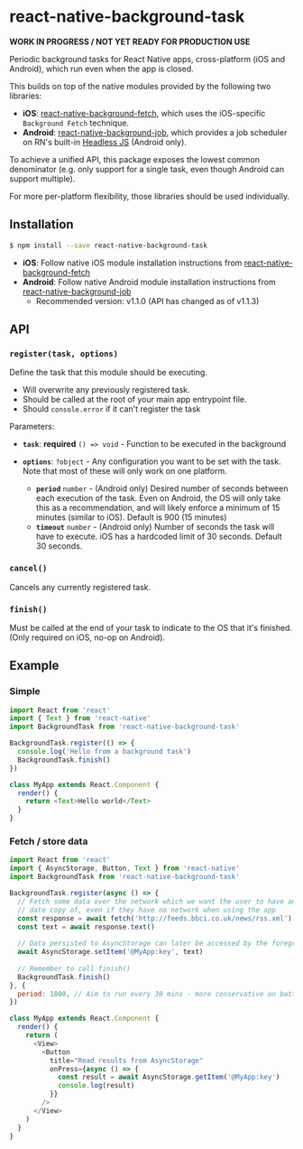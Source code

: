 # react-native-background-task

**WORK IN PROGRESS / NOT YET READY FOR PRODUCTION USE**

Periodic background tasks for React Native apps, cross-platform (iOS and Android), which run even when the app is closed.

This builds on top of the native modules provided by the following two libraries:

- **iOS**: [react-native-background-fetch](https://github.com/transistorsoft/react-native-background-fetch), which uses the iOS-specific `Background Fetch` technique.
- **Android**: [react-native-background-job](https://github.com/vikeri/react-native-background-job), which provides a job scheduler on RN's built-in [Headless JS](https://facebook.github.io/react-native/docs/headless-js-android.html) (Android only).

To achieve a unified API, this package exposes the lowest common denominator (e.g. only support for a single task, even though Android can support multiple).

For more per-platform flexibility, those libraries should be used individually.

## Installation

```bash
$ npm install --save react-native-background-task
```

* **iOS**: Follow native iOS module installation instructions from
  [react-native-background-fetch](https://github.com/transistorsoft/react-native-background-fetch)
* **Android**: Follow native Android module installation instructions from
  [react-native-background-job](https://github.com/vikeri/react-native-background-job)
  * Recommended version: v1.1.0 (API has changed as of v1.1.3)

## API

### `register(task, options)`

Define the task that this module should be executing.

- Will overwrite any previously registered task.
- Should be called at the root of your main app entrypoint file.
- Should `console.error` if it can't register the task

Parameters:

* **`task`**: **required** `() => void` - Function to be executed in the background
* **`options`**: `?object` - Any configuration you want to be set with
  the task.  Note that most of these will only work on one platform.
  
  * **`period`** `number` - (Android only) Desired number of seconds between each
    execution of the task.  Even on Android, the OS will only take this as a
    recommendation, and will likely enforce a minimum of 15 minutes (similar to
    iOS).  Default is 900 (15 minutes)
  * **`timeout`** `number` - (Android only) Number of seconds the task will have
    to execute.  iOS has a hardcoded limit of 30 seconds.  Default 30 seconds.

### `cancel()`

Cancels any currently registered task.

### `finish()`

Must be called at the end of your task to indicate to the OS that it's
finished.  (Only required on iOS, no-op on Android).

## Example

### Simple

```js
import React from 'react'
import { Text } from 'react-native'
import BackgroundTask from 'react-native-background-task'

BackgroundTask.register(() => {
  console.log('Hello from a background task')
  BackgroundTask.finish()
})

class MyApp extends React.Component {
  render() {
    return <Text>Hello world</Text>
  }
}
```

### Fetch / store data

```js
import React from 'react'
import { AsyncStorage, Button, Text } from 'react-native'
import BackgroundTask from 'react-native-background-task'

BackgroundTask.register(async () => {
  // Fetch some data over the network which we want the user to have an up-to-
  // date copy of, even if they have no network when using the app
  const response = await fetch('http://feeds.bbci.co.uk/news/rss.xml')
  const text = await response.text()
  
  // Data persisted to AsyncStorage can later be accessed by the foreground app
  await AsyncStorage.setItem('@MyApp:key', text)
  
  // Remember to call finish()
  BackgroundTask.finish()
}, {
  period: 1800, // Aim to run every 30 mins - more conservative on battery
})

class MyApp extends React.Component {
  render() {
    return (
      <View>
        <Button
          title="Read results from AsyncStorage"
          onPress={async () => {
            const result = await AsyncStorage.getItem('@MyApp:key')
            console.log(result) 
          }}
        />
      </View>
    )
  }
}
```